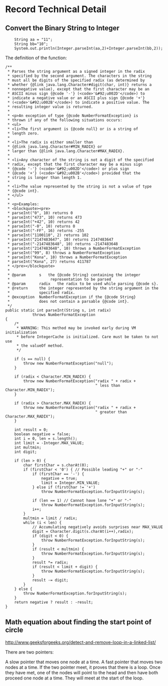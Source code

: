 # Record Technical Detail


## Convert the Binary String to Integer

		String aa = "11";
		String bb="10";
		System.out.println(Integer.parseInt(aa,2)+Integer.parseInt(bb,2));

The definition of the function:

    /**
     * Parses the string argument as a signed integer in the radix
     * specified by the second argument. The characters in the string
     * must all be digits of the specified radix (as determined by
     * whether {@link java.lang.Character#digit(char, int)} returns a
     * nonnegative value), except that the first character may be an
     * ASCII minus sign {@code '-'} (<code>'&#92;u002D'</code>) to
     * indicate a negative value or an ASCII plus sign {@code '+'}
     * (<code>'&#92;u002B'</code>) to indicate a positive value. The
     * resulting integer value is returned.
     *
     * <p>An exception of type {@code NumberFormatException} is
     * thrown if any of the following situations occurs:
     * <ul>
     * <li>The first argument is {@code null} or is a string of
     * length zero.
     *
     * <li>The radix is either smaller than
     * {@link java.lang.Character#MIN_RADIX} or
     * larger than {@link java.lang.Character#MAX_RADIX}.
     *
     * <li>Any character of the string is not a digit of the specified
     * radix, except that the first character may be a minus sign
     * {@code '-'} (<code>'&#92;u002D'</code>) or plus sign
     * {@code '+'} (<code>'&#92;u002B'</code>) provided that the
     * string is longer than length 1.
     *
     * <li>The value represented by the string is not a value of type
     * {@code int}.
     * </ul>
     *
     * <p>Examples:
     * <blockquote><pre>
     * parseInt("0", 10) returns 0
     * parseInt("473", 10) returns 473
     * parseInt("+42", 10) returns 42
     * parseInt("-0", 10) returns 0
     * parseInt("-FF", 16) returns -255
     * parseInt("1100110", 2) returns 102
     * parseInt("2147483647", 10) returns 2147483647
     * parseInt("-2147483648", 10) returns -2147483648
     * parseInt("2147483648", 10) throws a NumberFormatException
     * parseInt("99", 8) throws a NumberFormatException
     * parseInt("Kona", 10) throws a NumberFormatException
     * parseInt("Kona", 27) returns 411787
     * </pre></blockquote>
     *
     * @param      s   the {@code String} containing the integer
     *                  representation to be parsed
     * @param      radix   the radix to be used while parsing {@code s}.
     * @return     the integer represented by the string argument in the
     *             specified radix.
     * @exception  NumberFormatException if the {@code String}
     *             does not contain a parsable {@code int}.
     */
    public static int parseInt(String s, int radix)
                throws NumberFormatException
    {
        /*
         * WARNING: This method may be invoked early during VM initialization
         * before IntegerCache is initialized. Care must be taken to not use
         * the valueOf method.
         */

        if (s == null) {
            throw new NumberFormatException("null");
        }

        if (radix < Character.MIN_RADIX) {
            throw new NumberFormatException("radix " + radix +
                                            " less than Character.MIN_RADIX");
        }

        if (radix > Character.MAX_RADIX) {
            throw new NumberFormatException("radix " + radix +
                                            " greater than Character.MAX_RADIX");
        }

        int result = 0;
        boolean negative = false;
        int i = 0, len = s.length();
        int limit = -Integer.MAX_VALUE;
        int multmin;
        int digit;

        if (len > 0) {
            char firstChar = s.charAt(0);
            if (firstChar < '0') { // Possible leading "+" or "-"
                if (firstChar == '-') {
                    negative = true;
                    limit = Integer.MIN_VALUE;
                } else if (firstChar != '+')
                    throw NumberFormatException.forInputString(s);

                if (len == 1) // Cannot have lone "+" or "-"
                    throw NumberFormatException.forInputString(s);
                i++;
            }
            multmin = limit / radix;
            while (i < len) {
                // Accumulating negatively avoids surprises near MAX_VALUE
                digit = Character.digit(s.charAt(i++),radix);
                if (digit < 0) {
                    throw NumberFormatException.forInputString(s);
                }
                if (result < multmin) {
                    throw NumberFormatException.forInputString(s);
                }
                result *= radix;
                if (result < limit + digit) {
                    throw NumberFormatException.forInputString(s);
                }
                result -= digit;
            }
        } else {
            throw NumberFormatException.forInputString(s);
        }
        return negative ? result : -result;
    }

## Math equation about finding the start point of circle 

http://www.geeksforgeeks.org/detect-and-remove-loop-in-a-linked-list/


There are two pointers:

A slow pointer that moves one node at a time.
A fast pointer that moves two nodes at a time.
If the two pointer meet, it proves that there is a loop. Once they have met, one of the nodes will point to the head and then have both proceed one node at a time. They will meet at the start of the loop.


